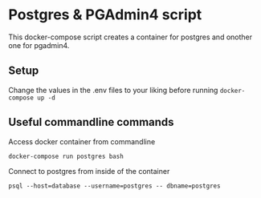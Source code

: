# Postgres & PGAdmin4 script

This docker-compose script creates a container for postgres and onother one for pgadmin4.

## Setup
Change the values in the .env files to your liking before running ```docker-compose up -d```

## Useful commandline commands

Access docker container from commandline

```docker-compose run postgres bash```

Connect to postgres from inside of the container

```psql --host=database --username=postgres -- dbname=postgres```
